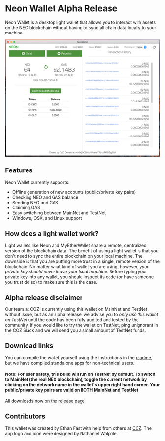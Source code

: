 # Neon Wallet Alpha Release

Neon Wallet is a desktop light wallet that allows you to interact with assets on the NEO blockchain without having to sync all chain data locally to your machine.

![wallet](/wallet.png)

## Features

Neon Wallet currently supports:

  + Offline generation of new accounts (public/private key pairs)
  + Checking NEO and GAS balance
  + Sending NEO and GAS
  + Claiming GAS
  + Easy switching between MainNet and TestNet
  + Windows, OSX, and Linux support

## How does a light wallet work?

Light wallets like Neon and MyEtherWallet share a remote, centralized version of the blockchain data. The benefit of using a light wallet is that you don't need to sync the entire blockchain on your local machine. The downside is that you are putting more trust in a single, remote version of the blockchain. No matter what kind of wallet you are using, however, *your private key should never leave your local machine*. Before typing your private key into any wallet, you should inspect its code (or have someone you trust do so) to make sure this is the case.

## Alpha release disclaimer

Our team at COZ is currently using this wallet on MainNet and TestNet without issue, but as an alpha release, we advise you to *only use this wallet on TestNet* until the code has been fully audited and tested by the community. If you would like to try the wallet on TestNet, ping unignorant in the COZ Slack and we will send you a small amount of TestNet funds.  

## Download links

You can compile the wallet yourself using the instructions in the [readme](../README.md), but we have compiled standalone apps for non-technical users.

#### Note: For user safety, this build will run on TestNet by default. To switch to MainNet (the real NEO blockchain), toggle the current network by clicking on the network name in the wallet's upper right hand corner. Your public/private key pairs are valid on BOTH MainNet and TestNet

All downloads now on the [release page](https://github.com/CityOfZion/neon-wallet/releases/tag/v0.0.3b)

## Contributors

This wallet was created by Ethan Fast with help from others at [COZ](https://github.com/CityOfZion). The app logo and icon were designed by Nathaniel Walpole.
